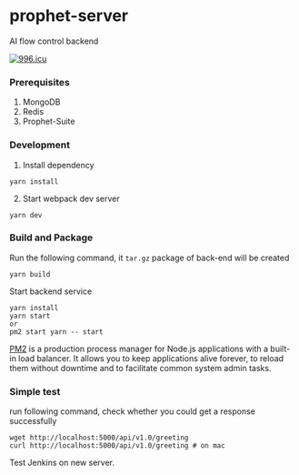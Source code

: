 # prophet-server
AI flow control backend

<a href="https://996.icu"><img src="https://img.shields.io/badge/link-996.icu-red.svg" alt="996.icu" /></a>

### Prerequisites
1. MongoDB  
2. Redis  
3. Prophet-Suite  

### Development
1. Install dependency
```
yarn install
```

2. Start webpack dev server
```
yarn dev
```

### Build and Package
Run the following command, it `tar.gz` package of back-end will be created
```
yarn build
```

Start backend service
```
yarn install
yarn start
or
pm2 start yarn -- start
```
[PM2](https://github.com/Unitech/pm2) is a production process manager for Node.js applications with a built-in load balancer. It allows you to keep applications alive forever, to reload them without downtime and to facilitate common system admin tasks.

### Simple test
run following command, check whether you could get a response successfully
```
wget http://localhost:5000/api/v1.0/greeting
curl http://localhost:5000/api/v1.0/greeting # on mac
```
Test Jenkins on new server.
